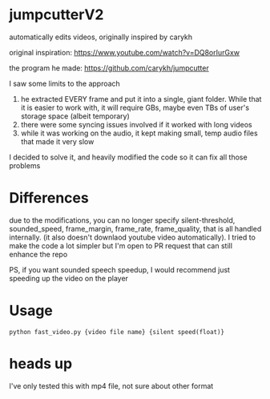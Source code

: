 # jumpcutterV2
automatically edits videos, originally inspired by carykh

original inspiration: https://www.youtube.com/watch?v=DQ8orIurGxw

the program he made: https://github.com/carykh/jumpcutter

I saw some limits to the approach
1. he extracted EVERY frame and put it into a single, giant folder. While that it is easier to work with, it will require GBs, maybe even TBs of user's storage space (albeit temporary)
2. there were some syncing issues involved if it worked with long videos
3. while it was working on the audio, it kept making small, temp audio files that made it very slow

I decided to solve it, and heavily modified the code so it can fix all those problems

# Differences
due to the modifications, you can no longer specify silent-threshold, sounded_speed, frame_margin, frame_rate, frame_quality, that is all handled internally. (it also doesn't downlaod youtube video automatically). I tried to make the code a lot simpler but I'm open to PR request that can still enhance the repo

PS, if you want sounded speech speedup, I would recommend just speeding up the video on the player

# Usage
`python fast_video.py {video file name} {silent speed(float)}`

# heads up
I've only tested this with mp4 file, not sure about other format
